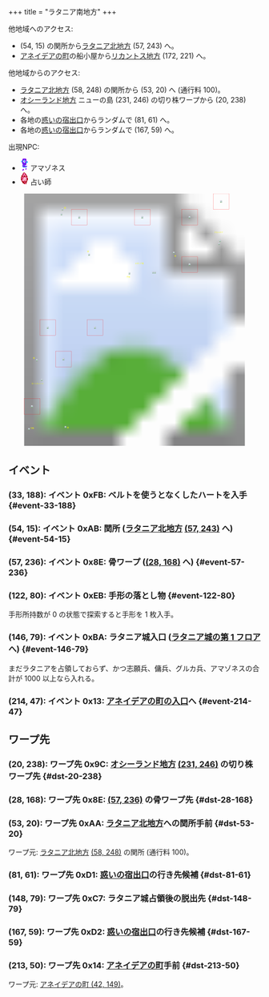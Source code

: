 +++
title = "ラタニア南地方"
+++

他地域へのアクセス:

* (54, 15) の関所から[ラタニア北地方](@/map/map-04/_index.md) (57, 243) へ。
* [アネイデアの町](@/map/map-12/_index.md)の船小屋から[リカントス地方](@/map/map-05/_index.md) (172, 221) へ。

他地域からのアクセス:

* [ラタニア北地方](@/map/map-04/_index.md) (58, 248) の関所から (53, 20) へ (通行料 100)。
* [オシーランド地方](@/map/map-11/_index.md) ニューの島 (231, 246) の切り株ワープから (20, 238) へ。
* 各地の[惑いの宿出口](@/map/map-13b/_index.md#event-240-150)からランダムで (81, 61) へ。
* 各地の[惑いの宿出口](@/map/map-13b/_index.md#event-240-150)からランダムで (167, 59) へ。

出現NPC:

* ![アマゾネス](actor-0x1F-b.png) アマゾネス
* ![占い師](actor-0x22-b.png) 占い師

<!-- SVG {{{ -->
<svg width="1536" height="1536" viewbox="0 0 2048 2048">
<defs>
<image id="svg-asset-bg" width="2048" height="2048" href="map-08.webp" />
<image id="svg-asset-event" width="16" height="16" href="icon-event.png" />
<image id="svg-asset-destination" width="16" height="16" href="icon-destination.png" />
<image id="svg-asset-actor-0x1F-b" width="16" height="24" href="actor-0x1F-b.png" />
<image id="svg-asset-actor-0x22-b" width="16" height="24" href="actor-0x22-b.png" />
</defs>
<use href="#svg-asset-bg" x="0" y="0"></use>
<text class="caption-32" x="452" y="120" fill="yellow">関</text>
<text class="caption-24" x="640" y="476" fill="yellow">惑</text>
<text class="caption-24" x="200" y="1340" fill="yellow">骨</text>
<text class="caption-24" x="188" y="1548" fill="yellow">なくしたハート</text>
<text class="caption-24" x="180" y="1908" fill="yellow">切株</text>
<text class="caption-24" x="476" y="1904" fill="yellow">骨</text>
<text class="caption-48" x="1028" y="572" fill="yellow">ラタニア城</text>
<text class="caption-24" x="960" y="684" fill="yellow">手形</text>
<text class="caption-24" x="1348" y="512" fill="yellow">惑</text>
<text class="caption-32" x="1672" y="320" fill="yellow">アネイデア</text>
<rect x="1664" y="0" width="128" height="128" stroke="red" fill="none" />
<use href="#svg-asset-actor-0x1F-b" x="1720" y="52"><title>アマゾネス「ここラタニアで私の仲間から精霊の力をもらいなさい」(到達不能)</title></use>
<rect x="512" y="128" width="128" height="128" stroke="red" fill="none" />
<use href="#svg-asset-actor-0x1F-b" x="568" y="180"><title>アマゾネス「惑いの宿から出ると見知らぬ場所にいるよ」</title></use>
<rect x="1024" y="128" width="128" height="128" stroke="red" fill="none" />
<use href="#svg-asset-actor-0x1F-b" x="1080" y="180"><title>アマゾネス「石、骨、木、切り株には精霊が宿っているのよ」</title></use>
<rect x="1408" y="128" width="128" height="128" stroke="red" fill="none" />
<use href="#svg-asset-actor-0x22-b" x="1464" y="180"><title>占い師「悪い王をやっつけてよ」</title></use>
<rect x="1408" y="512" width="128" height="128" stroke="red" fill="none" />
<use href="#svg-asset-actor-0x22-b" x="1464" y="564"><title>占い師「切り株の精霊はあなたを仲間と認めることにした」(切り株ワープ習得)</title></use>
<rect x="256" y="1024" width="128" height="128" stroke="red" fill="none" />
<use href="#svg-asset-actor-0x22-b" x="312" y="1076"><title>占い師「ここラタニアで私の仲間から精霊の力をもらいなさい」</title></use>
<rect x="640" y="1024" width="128" height="128" stroke="red" fill="none" />
<use href="#svg-asset-actor-0x22-b" x="696" y="1076"><title>占い師「試合に勝って名声を上げなさい」</title></use>
<rect x="384" y="1280" width="128" height="128" stroke="red" fill="none" />
<use href="#svg-asset-actor-0x1F-b" x="440" y="1332"><title>アマゾネス「西エウロンのアドニスの近くに浮遊石があるのさ」</title></use>
<rect x="128" y="1664" width="128" height="128" stroke="red" fill="none" />
<use href="#svg-asset-actor-0x22-b" x="184" y="1716"><title>占い師「精霊のネットワークを見つけるとワープができるのじゃ」</title></use>
<a href="#event-33-188">
<use href="#svg-asset-event" x="264" y="1504"><title>(33, 188): イベント 0xFB: ベルトを使うとなくしたハートを入手</title></use>
</a>
<a href="#event-54-15">
<use href="#svg-asset-event" x="432" y="120"><title>(54, 15): イベント 0xAB: 関所 (ラタニア北地方 (57, 243) へ)</title></use>
</a>
<a href="#event-57-236">
<use href="#svg-asset-event" x="456" y="1888"><title>(57, 236): イベント 0x8E: 骨ワープ ((28, 168) へ)</title></use>
</a>
<a href="#event-122-80">
<use href="#svg-asset-event" x="976" y="640"><title>(122, 80): イベント 0xEB: 手形の落とし物</title></use>
</a>
<a href="#event-146-79">
<use href="#svg-asset-event" x="1168" y="632"><title>(146, 79): イベント 0xBA: ラタニア城入口 (ラタニア城の第 1 フロアへ)</title></use>
</a>
<a href="#event-214-47">
<use href="#svg-asset-event" x="1712" y="376"><title>(214, 47): イベント 0x13: アネイデアの町の入口へ</title></use>
</a>
<a href="#dst-213-50">
<use href="#svg-asset-destination" x="1704" y="400"><title>(213, 50): ワープ先 0x14: アネイデアの町手前</title></use>
</a>
<a href="#dst-28-168">
<use href="#svg-asset-destination" x="224" y="1344"><title>(28, 168): ワープ先 0x8E: (57, 236) の骨ワープ先</title></use>
</a>
<a href="#dst-20-238">
<use href="#svg-asset-destination" x="160" y="1904"><title>(20, 238): ワープ先 0x9C: オシーランド地方 (231, 246) の切り株ワープ先</title></use>
</a>
<a href="#dst-53-20">
<use href="#svg-asset-destination" x="424" y="160"><title>(53, 20): ワープ先 0xAA: ラタニア北地方への関所手前</title></use>
</a>
<a href="#dst-148-79">
<use href="#svg-asset-destination" x="1184" y="632"><title>(148, 79): ワープ先 0xC7: ラタニア城占領後の脱出先</title></use>
</a>
<a href="#dst-81-61">
<use href="#svg-asset-destination" x="648" y="488"><title>(81, 61): ワープ先 0xD1: 惑いの宿出口の行き先候補</title></use>
</a>
<a href="#dst-167-59">
<use href="#svg-asset-destination" x="1336" y="472"><title>(167, 59): ワープ先 0xD2: 惑いの宿出口の行き先候補</title></use>
</a>
</svg>
<!-- }}} -->


## イベント

### (33, 188): イベント 0xFB: ベルトを使うとなくしたハートを入手 {#event-33-188}

### (54, 15): イベント 0xAB: 関所 ([ラタニア北地方](@/map/map-04/_index.md) [(57, 243)](@/map/map-04/_index.md#dst-57-243) へ) {#event-54-15}

### (57, 236): イベント 0x8E: 骨ワープ ([(28, 168)](#dst-28-168) へ) {#event-57-236}

### (122, 80): イベント 0xEB: 手形の落とし物 {#event-122-80}

手形所持数が 0 の状態で探索すると手形を 1 枚入手。

### (146, 79): イベント 0xBA: ラタニア城入口 ([ラタニア城の第 1 フロア](@/map/map-14/_index.md#dst-20-53) へ) {#event-146-79}

まだラタニアを占領しておらず、かつ志願兵、傭兵、グルカ兵、アマゾネスの合計が 1000 以上なら入れる。

### (214, 47): イベント 0x13: [アネイデアの町の入口](@/map/map-12/_index.md#dst-41-144)へ {#event-214-47}


## ワープ先

### (20, 238): ワープ先 0x9C: [オシーランド地方](@/map/map-11/_index.md) [(231, 246)](@/map/map-11/_index.md#event-231-246) の切り株ワープ先 {#dst-20-238}

### (28, 168): ワープ先 0x8E: [(57, 236)](event-57-236) の骨ワープ先 {#dst-28-168}

### (53, 20): ワープ先 0xAA: [ラタニア北地方](@/map/map-04/_index.md)への関所手前 {#dst-53-20}

ワープ元: [ラタニア北地方](@/map/map-04/_index.md) [(58, 248)](@/map/map-04/_index.md) の関所 (通行料 100)。

### (81, 61): ワープ先 0xD1: [惑いの宿出口](@/map/map-13b/_index.md#event-240-150)の行き先候補 {#dst-81-61}

### (148, 79): ワープ先 0xC7: ラタニア城占領後の脱出先 {#dst-148-79}

### (167, 59): ワープ先 0xD2: [惑いの宿出口](@/map/map-13b/_index.md#event-240-150)の行き先候補 {#dst-167-59}

### (213, 50): ワープ先 0x14: [アネイデアの町](@/map/map-12/_index.md#dst-41-144)手前 {#dst-213-50}

ワープ元: [アネイデアの町 (42, 149)](@/map/map-12/_index.md#event-42-149)。
